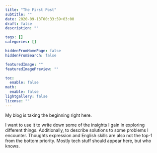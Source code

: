 ```yaml
---
title: "The First Post"
subtitle: ""
date: 2020-09-13T00:33:59+03:00
draft: false
description: ""

tags: []
categories: []

hiddenFromHomePage: false
hiddenFromSearch: false

featuredImage: ""
featuredImagePreview: ""

toc:
  enable: false
math:
  enable: false
lightgallery: false
license: ""
---
```


My blog is taking the beginning right here.

I want to use it to write down some of the insights I gain in exploring different things. Additionally, to describe solutions to some problems I encounter. Thoughts expression and English skills are also not the top-1 from the bottom priority. Mostly tech stuff should appear here, but who knows.

